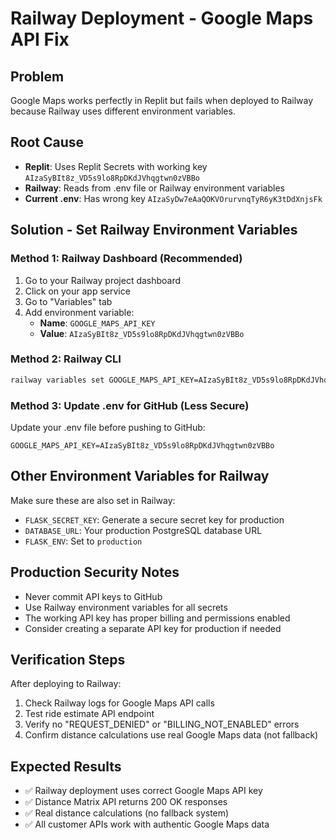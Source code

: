 # Railway Deployment - Google Maps API Fix

## Problem
Google Maps works perfectly in Replit but fails when deployed to Railway because Railway uses different environment variables.

## Root Cause
- **Replit**: Uses Replit Secrets with working key `AIzaSyBIt8z_VD5s9lo8RpDKdJVhqgtwn0zVBBo`
- **Railway**: Reads from .env file or Railway environment variables
- **Current .env**: Has wrong key `AIzaSyDw7eAaQOKVOrurvnqTyR6yK3tDdXnjsFk`

## Solution - Set Railway Environment Variables

### Method 1: Railway Dashboard (Recommended)
1. Go to your Railway project dashboard
2. Click on your app service
3. Go to "Variables" tab
4. Add environment variable:
   - **Name**: `GOOGLE_MAPS_API_KEY`
   - **Value**: `AIzaSyBIt8z_VD5s9lo8RpDKdJVhqgtwn0zVBBo`

### Method 2: Railway CLI
```bash
railway variables set GOOGLE_MAPS_API_KEY=AIzaSyBIt8z_VD5s9lo8RpDKdJVhqgtwn0zVBBo
```

### Method 3: Update .env for GitHub (Less Secure)
Update your .env file before pushing to GitHub:
```env
GOOGLE_MAPS_API_KEY=AIzaSyBIt8z_VD5s9lo8RpDKdJVhqgtwn0zVBBo
```

## Other Environment Variables for Railway

Make sure these are also set in Railway:
- `FLASK_SECRET_KEY`: Generate a secure secret key for production
- `DATABASE_URL`: Your production PostgreSQL database URL
- `FLASK_ENV`: Set to `production`

## Production Security Notes
- Never commit API keys to GitHub
- Use Railway environment variables for all secrets
- The working API key has proper billing and permissions enabled
- Consider creating a separate API key for production if needed

## Verification Steps
After deploying to Railway:
1. Check Railway logs for Google Maps API calls
2. Test ride estimate API endpoint
3. Verify no "REQUEST_DENIED" or "BILLING_NOT_ENABLED" errors
4. Confirm distance calculations use real Google Maps data (not fallback)

## Expected Results
- ✅ Railway deployment uses correct Google Maps API key
- ✅ Distance Matrix API returns 200 OK responses
- ✅ Real distance calculations (no fallback system)
- ✅ All customer APIs work with authentic Google Maps data
